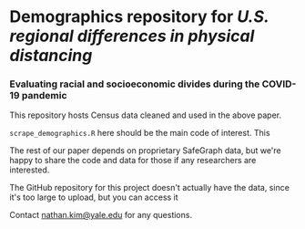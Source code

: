 # Demographics repository for _U.S. regional differences in physical distancing_

### Evaluating racial and socioeconomic divides during the COVID-19 pandemic

This repository hosts Census data cleaned and used in the above paper.

`scrape_demographics.R` here should be the main code of interest. This 

The rest of our paper depends on proprietary SafeGraph data, but we're 
happy to share the code and data for those if any researchers are interested. 

The GitHub repository for this project doesn't actually have the data,
since it's too large to upload, but you can access it 



Contact nathan.kim@yale.edu for any questions. 

